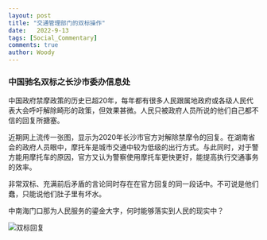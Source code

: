 ```yaml
---
layout: post
title: "交通管理部门的双标操作"
date:   2022-9-13
tags: [Social_Commentary]
comments: true
author: Woody
---
```


### 中国驰名双标之长沙市委办信息处

中国政府禁摩政策的历史已超20年，每年都有很多人民跟属地政府或各级人民代表大会呼吁解除畸形的政策，但效果甚微。人民只被政府人员所说的他们自己都不信的回复所搪塞。

近期网上流传一张图，显示为2020年长沙市官方对解除禁摩令的回复。在湖南省会的政府人员眼中，摩托车是城市交通中较为低级的出行方式。与此同时，对于警方能用摩托车的原因，官方又认为警察使用摩托车更快更好，能提高执行交通事务的效率。

非常双标、充满前后矛盾的言论同时存在在官方回复的同一段话中。不可说是他们蠢，只能说他们肚子里有坏水。

中南海门口那为人民服务的鎏金大字，何时能够落实到人民的现实中？

![双标回复](https://howdywoody.github.io/images/doublestandards.jpeg "doublestandars")
